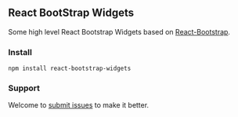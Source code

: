 ## React BootStrap Widgets

Some high level React Bootstrap Widgets based on [React-Bootstrap](http://react-bootstrap.github.io/).

### Install

`npm install react-bootstrap-widgets`

### Support

Welcome to [submit issues](https://github.com/sarike/react-bootstrap-widgets/issues/new) to make it better. 
